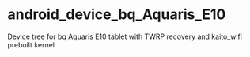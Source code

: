 # android_device_bq_Aquaris_E10
Device tree for bq Aquaris E10 tablet with TWRP recovery and kaito_wifi prebuilt kernel
